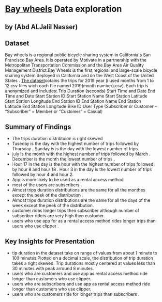 # [Bay wheels](https://www.lyft.com/bikes/bay-wheels) Data exploration
## by (Abd ALJalil Nasser)


## Dataset
Bay wheels is a regional public bicycle sharing system in California's San Francisco Bay Area. It is operated by Motivate in a partnership with the Metropolitan Transportation Commission and the Bay Area Air Quality Management District.Bay Wheels is the first regional and large-scale bicycle sharing system deployed in California and on the West Coast of the United States .
[The dataset](https://www.lyft.com/bikes/bay-wheels/system-data)cotains the trips for 2019 year (i used months from 1 to 12 csv files wich each file named 2019(month number).csv). 
Each trip is anonymized and includes:
Trip Duration (seconds)
Start Time and Date
End Time and Date
Start Station ID
Start Station Name
Start Station Latitude
Start Station Longitude
End Station ID
End Station Name
End Station Latitude
End Station Longitude
Bike ID
User Type (Subscriber or Customer – “Subscriber” = Member or “Customer” = Casual)



## Summary of Findings

  - The trips duration distribtuion is right skewed 
  - Tuseday is the day with the highest number of trips followed by Thursday .
    Sunday is is the day with the lowest number of trips.
  - july is the month with the highest number of trips followed by March .
    December is the month the lowest number of trips .
  - Hour 17 in the day is the hour with the highest number of trips followed by hour 8 and hour 18 .
    Hour 3 in the day is the lowest number of trips followed by hour 4 and hour 2.
  - App is more likely to be used as a rental access method 
  - most of the users are subscribers . 
  - Almost trips duration distributions are the same for all the monthes except the peek of the distribution .
  - Almost trips duration distributions are the same for all the days of the week except the peek of the distribution.
  - customer rides longer trips then subscriber although number of subscriber riders are very high then customer.
  - users who use app for as a rental access method rides longer trips than users who use clipper . 


## Key Insights for Presentation
  - tip duration in the dataset take on range of values from about 1 minute to 100 minutes.Plotted 
 on a decimal scale, the distribution of trip duration takes a right skewed. Trip durations mostly centered at values less than 30 minutes with peak arround 8 minutes.
  - users who are customers and use app as rental access method ride longer than customers who use clipper.
  - users who are subscribers and use app as rental access method ride longer than customers who use clipper.
  - users who are customers ride for longer trips than subscribers .
